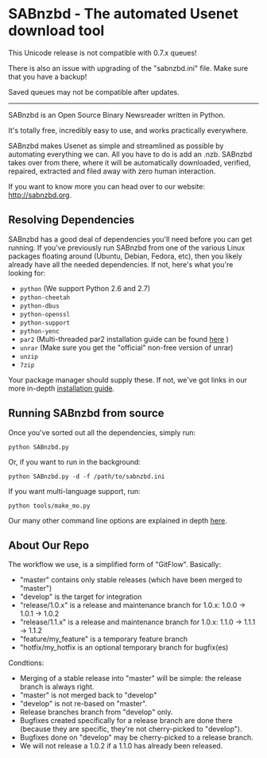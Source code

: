 SABnzbd - The automated Usenet download tool
============================================

This Unicode release is not compatible with 0.7.x queues!

There is also an issue with upgrading of the "sabnzbd.ini" file.
Make sure that you have a backup!

Saved queues may not be compatible after updates.

----

SABnzbd is an Open Source Binary Newsreader written in Python.

It's totally free, incredibly easy to use, and works practically everywhere.

SABnzbd makes Usenet as simple and streamlined as possible by automating everything we can. All you have to do is add an .nzb. SABnzbd takes over from there, where it will be automatically downloaded, verified, repaired, extracted and filed away with zero human interaction.

If you want to know more you can head over to our website: http://sabnzbd.org.

## Resolving Dependencies

SABnzbd has a good deal of dependencies you'll need before you can get running. If you've previously run SABnzbd from one of the various Linux packages floating around (Ubuntu, Debian, Fedora, etc), then you likely already have all the needed dependencies. If not, here's what you're looking for:

- `python` (We support Python 2.6 and 2.7)
- `python-cheetah`
- `python-dbus`
- `python-openssl`
- `python-support`
- `python-yenc`
- `par2` (Multi-threaded par2 installation guide can be found [here](https://forums.sabnzbd.org/viewtopic.php?f=16&t=18793#p99702) )
- `unrar` (Make sure you get the "official" non-free version of unrar)
- `unzip`
- `7zip`

Your package manager should supply these. If not, we've got links in our more in-depth [installation guide](https://github.com/sabnzbd/sabnzbd/blob/master/INSTALL.txt).

## Running SABnzbd from source

Once you've sorted out all the dependencies, simply run:

```
python SABnzbd.py
```

Or, if you want to run in the background:

```
python SABnzbd.py -d -f /path/to/sabnzbd.ini
```

If you want multi-language support, run:

```
python tools/make_mo.py
```

Our many other command line options are explained in depth [here](http://wiki.sabnzbd.org/command-line-parameters).

## About Our Repo

The workflow we use, is a simplified form of "GitFlow".
Basically:
- "master" contains only stable releases (which have been merged to "master")
- "develop" is the target for integration
- "release/1.0.x" is a release and maintenance branch for 1.0.x: 1.0.0 -> 1.0.1 -> 1.0.2
- "release/1.1.x" is a release and maintenance branch for 1.0.x: 1.1.0 -> 1.1.1 -> 1.1.2
- "feature/my_feature" is a temporary feature branch
- "hotfix/my_hotfix is an optional temporary branch for bugfix(es)

Condtions:
- Merging of a stable release into "master" will be simple: the release branch is always right.
- "master" is not merged back to "develop"
- "develop" is not re-based on "master".
- Release branches branch from "develop" only.
- Bugfixes created specifically for a release branch are done there (because they are specific, they're not cherry-picked to "develop").
- Bugfixes done on "develop" may be cherry-picked to a release branch.
- We will not release a 1.0.2 if a 1.1.0 has already been released.
